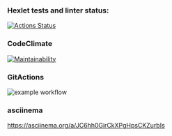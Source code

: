 ### Hexlet tests and linter status:
[![Actions Status](https://github.com/XazAger/frontend-project-lvl1/workflows/hexlet-check/badge.svg)](https://github.com/XazAger/frontend-project-lvl1/actions)

### CodeClimate
[![Maintainability](https://api.codeclimate.com/v1/badges/a99a88d28ad37a79dbf6/maintainability)](https://codeclimate.com/github/codeclimate/codeclimate/maintainability)

### GitActions
![example workflow](https://github.com/github/docs/actions/workflows/main.yml/badge.svg)

### asciinema
https://asciinema.org/a/JC6hh0GirCkXPgHpsCKZurbIs